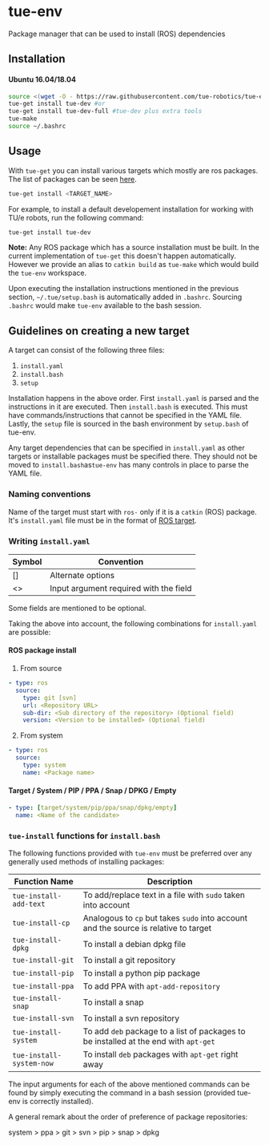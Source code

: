 # tue-env
Package manager that can be used to install (ROS) dependencies

## Installation

#### Ubuntu 16.04/18.04
```bash
source <(wget -O - https://raw.githubusercontent.com/tue-robotics/tue-env/master/installer/scripts/bootstrap.bash)
tue-get install tue-dev #or
tue-get install tue-dev-full #tue-dev plus extra tools
tue-make
source ~/.bashrc
```

## Usage

With `tue-get` you can install various targets which mostly are ros packages.
The list of packages can be seen [here](installer/targets).

```bash
tue-get install <TARGET_NAME>
```
For example, to install a default developement installation for working with
TU/e robots, run the following command:
```bash
tue-get install tue-dev
```

**Note:** Any ROS package which has a source installation must be built. In the
current implementation of `tue-get` this doesn't happen automatically. However
we provide an alias to `catkin build` as `tue-make` which would build the
`tue-env` workspace.

Upon executing the installation instructions mentioned in the previous section, `~/.tue/setup.bash` is automatically added in `.bashrc`. Sourcing `.bashrc` would make `tue-env` available to the bash session.

## Guidelines on creating a new target
A target can consist of the following three files:
1. `install.yaml`
2. `install.bash`
3. `setup`

Installation happens in the above order. First `install.yaml` is parsed and the
instructions in it are executed. Then `install.bash` is executed. This must have
commands/instructions that cannot be specified in the YAML file. Lastly, the
`setup` file is sourced in the bash environment by `setup.bash` of tue-env.

Any target dependencies that can be specified in `install.yaml` as other targets
or installable packages must be specified there. They should not be moved to
`install.bash`as`tue-env` has many controls in place to parse the YAML file.

### Naming conventions
Name of the target must start with `ros-` only if it is a `catkin` (ROS) package. It's `install.yaml` file must be in the format of [ROS target](#ros-package-install).

### Writing `install.yaml`
| Symbol | Convention                             |
|--------|----------------------------------------|
| []     | Alternate options                      |
| <>     | Input argument required with the field |

Some fields are mentioned to be optional.

Taking the above into account, the following combinations for `install.yaml` are possible:

#### ROS package install
1. From source
```yaml
- type: ros
  source:
    type: git [svn]
    url: <Repository URL>
    sub-dir: <Sub directory of the repository> (Optional field)
    version: <Version to be installed> (Optional field)
```
2. From system
```yaml
- type: ros
  source:
    type: system
    name: <Package name>
```

#### Target / System / PIP / PPA / Snap / DPKG / Empty
```yaml
- type: [target/system/pip/ppa/snap/dpkg/empty]
  name: <Name of the candidate>
```

### `tue-install` functions for `install.bash`
The following functions provided with `tue-env` must be preferred over any
generally used methods of installing packages:

| Function Name            | Description                                                                          |
|--------------------------|--------------------------------------------------------------------------------------|
| `tue-install-add-text`   | To add/replace text in a file with `sudo` taken into account                         |
| `tue-install-cp`         | Analogous to `cp` but takes `sudo` into account and the source is relative to target |
| `tue-install-dpkg`       | To install a debian dpkg file                                                        |
| `tue-install-git`        | To install a git repository                                                          |
| `tue-install-pip`        | To install a python pip package                                                      |
| `tue-install-ppa`        | To add PPA with `apt-add-repository`                                                 |
| `tue-install-snap`       | To install a snap                                                                    |
| `tue-install-svn`        | To install a svn repository                                                          |
| `tue-install-system`     | To add `deb` package to a list of packages to be installed at the end with `apt-get` |
| `tue-install-system-now` | To install `deb` packages with `apt-get` right away                                  |

The input arguments for each of the above mentioned commands can be found by
simply executing the command in a bash session (provided tue-env is correctly
installed).

A general remark about the order of preference of package repositories:

system > ppa > git > svn > pip > snap > dpkg
